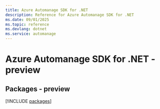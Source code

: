 ```yaml
---
title: Azure Automanage SDK for .NET
description: Reference for Azure Automanage SDK for .NET
ms.date: 09/01/2025
ms.topic: reference
ms.devlang: dotnet
ms.service: automanage
---
```

# Azure Automanage SDK for .NET - preview
## Packages - preview
[!INCLUDE [packages](automanage-index.md)]